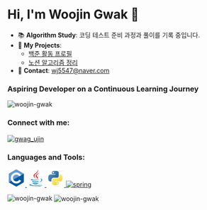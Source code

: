 # Hi, I'm Woojin Gwak 👋
- 📚 **Algorithm Study**: 코딩 테스트 준비 과정과 풀이를 기록 중입니다.
- 🔗 **My Projects**:  
  - [백준 활동 프로필](https://www.acmicpc.net/user/wj0147)  
  - [노션 알고리즘 정리](https://www.notion.so/111900cfb74d8063b6a8eda74cc47de0)  
- 📧 **Contact**: wj5547@naver.com

<h3 align="left">Aspiring Developer on a Continuous Learning Journey</h3>

<p align="left"> <img src="https://komarev.com/ghpvc/?username=woojin-gwak&label=Profile%20views&color=0e75b6&style=flat" alt="woojin-gwak" /> </p>

<h3 align="left">Connect with me:</h3>
<p align="left">
<a href="https://instagram.com/gwag_ujin" target="blank"><img align="center" src="https://raw.githubusercontent.com/rahuldkjain/github-profile-readme-generator/master/src/images/icons/Social/instagram.svg" alt="gwag_ujin" height="30" width="40" /></a>
</p>

<h3 align="left">Languages and Tools:</h3>
<p align="left"> <a href="https://www.cprogramming.com/" target="_blank" rel="noreferrer"> <img src="https://raw.githubusercontent.com/devicons/devicon/master/icons/c/c-original.svg" alt="c" width="40" height="40"/> </a> <a href="https://www.java.com" target="_blank" rel="noreferrer"> <img src="https://raw.githubusercontent.com/devicons/devicon/master/icons/java/java-original.svg" alt="java" width="40" height="40"/> </a> <a href="https://www.python.org" target="_blank" rel="noreferrer"> <img src="https://raw.githubusercontent.com/devicons/devicon/master/icons/python/python-original.svg" alt="python" width="40" height="40"/> </a> <a href="https://spring.io/" target="_blank" rel="noreferrer"> <img src="https://www.vectorlogo.zone/logos/springio/springio-icon.svg" alt="spring" width="40" height="40"/> </a> </p>

<p><img align="left" src="https://github-readme-stats.vercel.app/api/top-langs?username=woojin-gwak&show_icons=true&locale=en&layout=compact" alt="woojin-gwak" /></p>

<p>&nbsp;<img align="center" src="https://github-readme-stats.vercel.app/api?username=woojin-gwak&show_icons=true&locale=en" alt="woojin-gwak" /></p>
